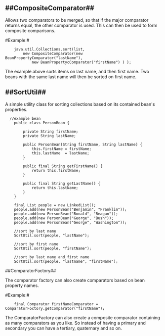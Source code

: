 ##CompositeComparator##
-------------------------------
Allows two comparators to be merged, so that if the major comparator returns equal, the other comparator is used. This can then be used to form composite comparisons.

#Example:#

        java.util.Collections.sort(list, 
            new CompositeComparator(new BeanPropertyComparator("lastName"),
                new BeanPropertycComparator("firstName") ) ); 

The example above sorts items on last name, and then first name. Two beans with the same last name will then be sorted on first name.

##SortUtil##
-------------------------------
A simple utility class for sorting collections based on its contained bean's properties.

      //example bean
        public class PersonBean {
 
            private String firstName;
            private String lastName;
 
            public PersonBean(String firstName, String lastName) {
                this.firstName = firstName;
                this.lastName  = lastName;
            }
 
            public final String getFirstName() {
                return this.firstName;
            }
 
            public final String getLastName() {
                return this.lastName;
            }
        }

        final List people = new LinkedList();
        people.add(new PersonBean("Benjamin", "Franklin"));
        people.add(new PersonBean("Ronald", "Reagan"));
        people.add(new PersonBean("George", "Bush"));
        people.add(new PersonBean("George", "Washington"));
 
        //sort by last name
        SortUtil.sort(people, "lastName");
 
        //sort by first name
        SortUtil.sort(people, "firstName");
 
        //sort by last name and first name
        SortUtil.sort(people, "lastname", "firstName");
        
        
##ComparatorFactory##

The comparator factory can also create comparators based on bean property names.

#Example:#

        final Comparator firstNameComparator = ComparatorFoctory.getComparator("firstName");
        
The ComparatorFactory can also create a composite comparator containing as many comparators as you like. So
instead of having a primary and secondary you can have a tertiary, quaternary and so on.

            
        




        
